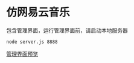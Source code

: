 # 仿网易云音乐

包含管理界面，运行管理界面前，请启动本地服务器

```node
node server.js 8888
```

[管理界面预览](http://jiangnana.fun/163Music/src/admin.html)
